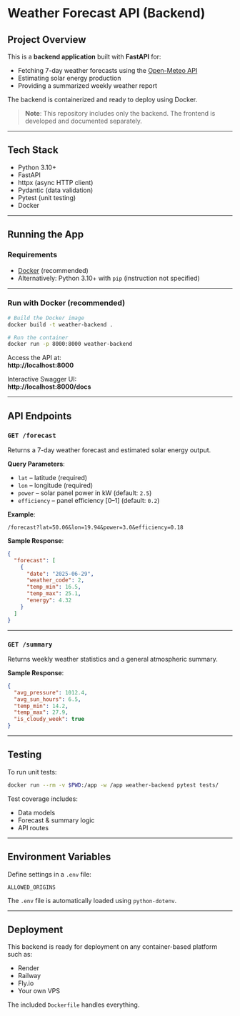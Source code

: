 # Weather Forecast API (Backend)

## Project Overview

This is a **backend application** built with **FastAPI** for:

- Fetching 7-day weather forecasts using the [Open-Meteo API](https://open-meteo.com/)
- Estimating solar energy production
- Providing a summarized weekly weather report

The backend is containerized and ready to deploy using Docker.

> **Note**: This repository includes only the backend. The frontend is developed and documented separately.

---

## Tech Stack

- Python 3.10+
- FastAPI
- httpx (async HTTP client)
- Pydantic (data validation)
- Pytest (unit testing)
- Docker

---

## Running the App

### Requirements

- [Docker](https://www.docker.com/) (recommended)
- Alternatively: Python 3.10+ with `pip` (instruction not specified)

---

### Run with Docker (recommended)

```bash
# Build the Docker image
docker build -t weather-backend .

# Run the container
docker run -p 8000:8000 weather-backend
```

Access the API at:  
**http://localhost:8000**

Interactive Swagger UI:  
**http://localhost:8000/docs**

---

## API Endpoints

### `GET /forecast`

Returns a 7-day weather forecast and estimated solar energy output.

**Query Parameters**:
- `lat` – latitude (required)
- `lon` – longitude (required)
- `power` – solar panel power in kW (default: `2.5`)
- `efficiency` – panel efficiency [0–1] (default: `0.2`)

**Example**:
```
/forecast?lat=50.06&lon=19.94&power=3.0&efficiency=0.18
```

**Sample Response**:
```json
{
  "forecast": [
    {
      "date": "2025-06-29",
      "weather_code": 2,
      "temp_min": 16.5,
      "temp_max": 25.1,
      "energy": 4.32
    }
  ]
}
```

---

### `GET /summary`

Returns weekly weather statistics and a general atmospheric summary.

**Sample Response**:
```json
{
  "avg_pressure": 1012.4,
  "avg_sun_hours": 6.5,
  "temp_min": 14.2,
  "temp_max": 27.9,
  "is_cloudy_week": true
}
```

---

## Testing

To run unit tests:

```bash
docker run --rm -v $PWD:/app -w /app weather-backend pytest tests/
```

Test coverage includes:
- Data models
- Forecast & summary logic
- API routes

---

## Environment Variables

Define settings in a `.env` file:

```
ALLOWED_ORIGINS
```

The `.env` file is automatically loaded using `python-dotenv`.

---

## Deployment

This backend is ready for deployment on any container-based platform such as:

- Render
- Railway
- Fly.io
- Your own VPS

The included `Dockerfile` handles everything.

